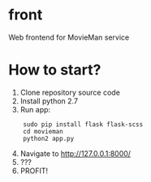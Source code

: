 front
=====

Web frontend for MovieMan service

How to start?
=============

1. Clone repository source code
2. Install python 2.7
3. Run app:
```
    sudo pip install flask flask-scss
    cd movieman
    python2 app.py
```
4. Navigate to http://127.0.0.1:8000/
5. ???
6. PROFIT!
